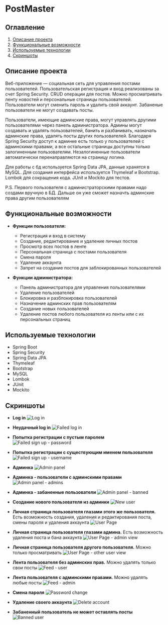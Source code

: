 # PostMaster

## Оглавление
1. [Описание проекта](#описание-проекта)
2. [Функциональные возможности](#функциональные-возможности)
3. [Используемые технологии](#используемые-технологии)
4. [Скриншоты](#скриншоты)

## Описание проекта
Веб-приложение — социальная сеть для управления постами пользователей. Пользовательская регистрация и вход реализованы за счет Spring Security. CRUD операции для постов. Можно просматривать ленту новостей и персональные страницы пользователей. Пользователи могут сменить пароль и удалить свой аккаунт. Забаненые пользователи не могут создавать посты.

Пользователи, имеющие админские права, могут управлять другими пользователями через панель администратора. Админы могут создавать и удалять пользователей, банить и разбанивать, назначать админские права, удалять посты других пользователей. Благодаря Spring Security доступ к админке есть только у пользователей с админскими правами, а все остальные страницы доступны только залогиненным пользователям. Незалогиненные пользователи автоматически перенаправляются на страницу логина.

Для работы с бд используется Spring Data JPA, данные хранятся в MySQL. Для создания интерфейса используется Thymeleaf и Bootstrap. Lombok для сокращения кода. JUnit и Mockito для тестов.

P.S. Первого пользователя с администраторскими правами надо создами вручную в БД. Дальше он уже сможет назначть админские права другим пользователям

## Функциональные возможности
- **Функции пользователя:**
    - Регистрация и вход в систему
    - Создание, редактирование и удаление личных постов
    - Просмотр всех постов в ленте
    - Персональная страница с постами пользователя
    - Смена пароля
    - Удаление аккаунта
    - Запрет на создание постов для заблокированных пользователей

- **Функции администратора:**
    - Панель администратора для управления пользователями
    - Удаление пользователей
    - Блокировка и разблокировка пользователей
    - Назначение админских прав пользователям
    - Создание новых пользователей
    - Удаление постов любого пользователя из ленты или с их персональных страниц

## Используемые технологии
- Spring Boot
- Spring Security
- Spring Data JPA
- Thymeleaf
- Bootstrap
- MySQL
- Lombok
- JUnit
- Mockito

## Скриншоты
- **Log in**
  ![Log in](https://github.com/iljilj/postMaster/assets/79352449/c11bab1c-7340-4f59-a6a6-71cba7b766d3)

- **Неудачный log in**
  ![Failed log in](https://github.com/iljilj/postMaster/assets/79352449/b4326c21-703e-40d2-847b-e5584bec9f85)

- **Попытка регистрации с пустым паролем**
  ![Failed sign up - password](https://github.com/iljilj/postMaster/assets/79352449/65386742-d0c1-4b1d-961c-68a57d9e97f0)

- **Попытка регистрации с существующим именем пользователя**
  ![Failed sign up - username](https://github.com/iljilj/postMaster/assets/79352449/5815b268-7d9c-4900-90bb-cd2e0af8b2f2)

- **Админка**
  ![Admin panel](https://github.com/iljilj/postMaster/assets/79352449/84917a47-1cbc-41d0-bd1b-1374583848a5)

- **Админка - пользователи с админскими правами**
  ![Admin panel - admins](https://github.com/iljilj/postMaster/assets/79352449/a0729788-c6d5-4d8d-8598-108705c2e1f1)

- **Админка - забаненные пользователи**
  ![Admin panel - banned](https://github.com/iljilj/postMaster/assets/79352449/6a3637b2-4df6-40d9-b73e-13be09c6f662)

- **Создание нового пользователя из админки**
  ![New user](https://github.com/iljilj/postMaster/assets/79352449/0d3d70c1-6535-4585-95f6-1bfd2085e495)

- **Личная страница пользователя глазами этого же пользователя.**
  Есть возможность создания, удаления и редактирования поста, смены пароля и удаления аккаунта
  ![User Page](https://github.com/iljilj/postMaster/assets/79352449/affc5629-bdc1-4037-b424-25d4522d9f8d)

- **Личная страница пользователя глазами админа.**
  Есть возможность удаления поста и бана аккаунта
  ![User Page - admin view](https://github.com/iljilj/postMaster/assets/79352449/a7ebbc89-362a-4988-ad70-33a0e8eeab49)

- **Личная страница пользователя другого пользователя.**
  Можно только просматривать
  ![User Page - other user view](https://github.com/iljilj/postMaster/assets/79352449/271e3120-3364-48dc-b52b-de3703a31962)

- **Лента пользователя без админских прав.**
  Можно удалять только свои посты
  ![Feed - user](https://github.com/iljilj/postMaster/assets/79352449/7be61f68-daa0-4ae6-96ba-fbafac331116)

- **Лента пользователя с админскими правами.**
  Можно удалять любые посты
  ![Feed - admin](https://github.com/iljilj/postMaster/assets/79352449/f555f5a1-2b8f-4b38-9488-b898216b4be8)

- **Смена пароля**
  ![Password change](https://github.com/iljilj/postMaster/assets/79352449/669daa8c-c90c-4648-9001-13c508926112)

- **Удаление своего аккаунта**
  ![Delete account](https://github.com/iljilj/postMaster/assets/79352449/37fff59b-a742-434b-9fe3-0ee788c638d8)

- **Забаненный пользователь не может оставлять посты**
  ![Banned user](https://github.com/iljilj/postMaster/assets/79352449/96bff707-426b-489e-8edc-63a4349aadf8)
